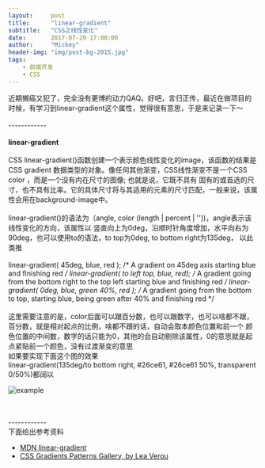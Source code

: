 ```yaml
---
layout:     post
title:      "linear-gradient"
subtitle:   "CSS之线性变化"
date:       2017-07-29 17:00:00
author:     "Mickey"
header-img: "img/post-bg-2015.jpg"
tags:
    - 前端开发
    - CSS
---
```


近期懒癌又犯了，完全没有更博的动力QAQ。好吧，言归正传，最近在做项目的时候，有学习到linear-gradient这个属性，觉得很有意思，于是来记录一下～
<br>
<br>------------
<br>
<br><b>linear-gradient</b>
<br>
<br>CSS linear-gradient()函数创建一个表示颜色线性变化的image，该函数的结果是CSS gradient 数据类型的对象。像任何其他渐变，CSS线性渐变不是一个CSS  color ，而是一个没有内在尺寸的图像; 也就是说，它既不具有 固有的或首选的尺寸，也不具有比率。它的具体尺寸将与其适用的元素的尺寸匹配，一般来说，该属性会用在background-image中。
<br>
<br>linear-gradient()的语法为（angle, color (length | percent | ''))，angle表示该线性变化的方向，该属性以
竖直向上为0deg，沿顺时针角度增加，水平向右为90deg，也可以使用to的语法，to top为0deg, to bottom right为135deg，
以此类推
<br>
<br>linear-gradient( 45deg, blue, red );           /* A gradient on 45deg axis starting blue and finishing red */
linear-gradient( to left top, blue, red);      /* A gradient going from the bottom right to the top left starting blue and 
                                                  finishing red */
linear-gradient( 0deg, blue, green 40%, red ); /* A gradient going from the bottom to top, starting blue, being green after 40% 
                                                  and finishing red */
<br>
<br>这里需要注意的是，color后面可以跟百分数，也可以跟数字，也可以啥都不跟，百分数，就是相对起点的比例，啥都不跟的话，自动会取本颜色位置和前一个
颜色位置的中间数，数字的话只能为0，其他的会自动剔除该属性，0的意思就是起点紧贴前一个颜色，没有过渡渐变的意思
<br>如果要实现下面这个图的效果
<br>linear-gradient(135deg/to bottom right, #26ce61, #26ce61 50%, transparent 0/50%)都阔以

![example]('../img/in-post/linear-gradient.png')

<br>
<br>------------
<br>下面给出参考资料
<ul>
    <li><a href="https://developer.mozilla.org/zh-CN/docs/Web/CSS/linear-gradient" class=" wrap external" target="_blank" rel="nofollow noreferrer">MDN linear-gradient<i class="icon-external"></i>
        <br>
    </li>
    <li><a href="http://lea.verou.me/css3patterns/" class=" wrap external" target="_blank" rel="nofollow noreferrer">CSS Gradients Patterns Gallery, by Lea Verou<i class="icon-external"></i>
        <br>
    </li>
</ul>






